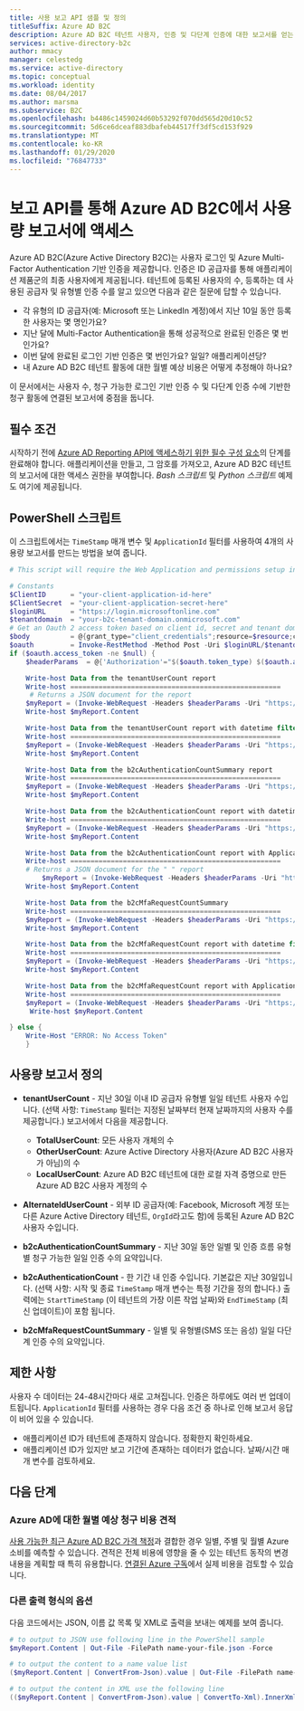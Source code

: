 ```yaml
---
title: 사용 보고 API 샘플 및 정의
titleSuffix: Azure AD B2C
description: Azure AD B2C 테넌트 사용자, 인증 및 다단계 인증에 대한 보고서를 얻는 방법에 대한 가이드 및 샘플입니다.
services: active-directory-b2c
author: mmacy
manager: celestedg
ms.service: active-directory
ms.topic: conceptual
ms.workload: identity
ms.date: 08/04/2017
ms.author: marsma
ms.subservice: B2C
ms.openlocfilehash: b4486c1459024d60b53292f070dd565d20d10c52
ms.sourcegitcommit: 5d6ce6dceaf883dbafeb44517ff3df5cd153f929
ms.translationtype: MT
ms.contentlocale: ko-KR
ms.lasthandoff: 01/29/2020
ms.locfileid: "76847733"
---
```

# <a name="accessing-usage-reports-in-azure-ad-b2c-via-the-reporting-api"></a>보고 API를 통해 Azure AD B2C에서 사용량 보고서에 액세스

Azure AD B2C(Azure Active Directory B2C)는 사용자 로그인 및 Azure Multi-Factor Authentication 기반 인증을 제공합니다. 인증은 ID 공급자를 통해 애플리케이션 제품군의 최종 사용자에게 제공됩니다. 테넌트에 등록된 사용자의 수, 등록하는 데 사용된 공급자 및 유형별 인증 수를 알고 있으면 다음과 같은 질문에 답할 수 있습니다.
* 각 유형의 ID 공급자(예: Microsoft 또는 LinkedIn 계정)에서 지난 10일 동안 등록한 사용자는 몇 명인가요?
* 지난 달에 Multi-Factor Authentication을 통해 성공적으로 완료된 인증은 몇 번인가요?
* 이번 달에 완료된 로그인 기반 인증은 몇 번인가요? 일일? 애플리케이션당?
* 내 Azure AD B2C 테넌트 활동에 대한 월별 예상 비용은 어떻게 추정해야 하나요?

이 문서에서는 사용자 수, 청구 가능한 로그인 기반 인증 수 및 다단계 인증 수에 기반한 청구 활동에 연결된 보고서에 중점을 둡니다.


## <a name="prerequisites"></a>필수 조건
시작하기 전에 [Azure AD Reporting API에 액세스하기 위한 필수 구성 요소](https://azure.microsoft.com/documentation/articles/active-directory-reporting-api-getting-started/)의 단계를 완료해야 합니다. 애플리케이션을 만들고, 그 암호를 가져오고, Azure AD B2C 테넌트의 보고서에 대한 액세스 권한을 부여합니다. *Bash 스크립트* 및 *Python 스크립트* 예제도 여기에 제공됩니다.

## <a name="powershell-script"></a>PowerShell 스크립트
이 스크립트에서는 `TimeStamp` 매개 변수 및 `ApplicationId` 필터를 사용하여 4개의 사용량 보고서를 만드는 방법을 보여 줍니다.

```powershell
# This script will require the Web Application and permissions setup in Azure Active Directory

# Constants
$ClientID      = "your-client-application-id-here"
$ClientSecret  = "your-client-application-secret-here"
$loginURL      = "https://login.microsoftonline.com"
$tenantdomain  = "your-b2c-tenant-domain.onmicrosoft.com"
# Get an Oauth 2 access token based on client id, secret and tenant domain
$body          = @{grant_type="client_credentials";resource=$resource;client_id=$ClientID;client_secret=$ClientSecret}
$oauth         = Invoke-RestMethod -Method Post -Uri $loginURL/$tenantdomain/oauth2/token?api-version=1.0 -Body $body
if ($oauth.access_token -ne $null) {
    $headerParams  = @{'Authorization'="$($oauth.token_type) $($oauth.access_token)"}

    Write-host Data from the tenantUserCount report
    Write-host ====================================================
     # Returns a JSON document for the report
    $myReport = (Invoke-WebRequest -Headers $headerParams -Uri "https://graph.windows.net/$tenantdomain/reports/tenantUserCount?api-version=beta")
    Write-host $myReport.Content

    Write-host Data from the tenantUserCount report with datetime filter
    Write-host ====================================================
    $myReport = (Invoke-WebRequest -Headers $headerParams -Uri "https://graph.windows.net/$tenantdomain/reports/tenantUserCount?%24filter=TimeStamp+gt+2016-10-15&api-version=beta")
    Write-host $myReport.Content

    Write-host Data from the b2cAuthenticationCountSummary report
    Write-host ====================================================
    $myReport = (Invoke-WebRequest -Headers $headerParams -Uri "https://graph.windows.net/$tenantdomain/reports/b2cAuthenticationCountSummary?api-version=beta")
    Write-host $myReport.Content

    Write-host Data from the b2cAuthenticationCount report with datetime filter
    Write-host ====================================================
    $myReport = (Invoke-WebRequest -Headers $headerParams -Uri "https://graph.windows.net/$tenantdomain/reports/b2cAuthenticationCount?%24filter=TimeStamp+gt+2016-09-20+and+TimeStamp+lt+2016-10-03&api-version=beta")
    Write-host $myReport.Content

    Write-host Data from the b2cAuthenticationCount report with ApplicationId filter
    Write-host ====================================================
    # Returns a JSON document for the " " report
        $myReport = (Invoke-WebRequest -Headers $headerParams -Uri "https://graph.windows.net/$tenantdomain/reports/b2cAuthenticationCount?%24filter=ApplicationId+eq+ada78934-a6da-4e69-b816-10de0d79db1d&api-version=beta")
    Write-host $myReport.Content

    Write-host Data from the b2cMfaRequestCountSummary
    Write-host ====================================================
    $myReport = (Invoke-WebRequest -Headers $headerParams -Uri "https://graph.windows.net/$tenantdomain/reports/b2cMfaRequestCountSummary?api-version=beta")
    Write-host $myReport.Content

    Write-host Data from the b2cMfaRequestCount report with datetime filter
    Write-host ====================================================
    $myReport = (Invoke-WebRequest -Headers $headerParams -Uri "https://graph.windows.net/$tenantdomain/reports/b2cMfaRequestCount?%24filter=TimeStamp+gt+2016-09-10+and+TimeStamp+lt+2016-10-04&api-version=beta")
    Write-host $myReport.Content

    Write-host Data from the b2cMfaRequestCount report with ApplicationId filter
    Write-host ====================================================
    $myReport = (Invoke-WebRequest -Headers $headerParams -Uri "https://graph.windows.net/$tenantdomain/reports/b2cMfaRequestCountSummary?%24filter=ApplicationId+eq+ada78934-a6da-4e69-b816-10de0d79db1d&api-version=beta")
     Write-host $myReport.Content

} else {
    Write-Host "ERROR: No Access Token"
    }
```


## <a name="usage-report-definitions"></a>사용량 보고서 정의
* **tenantUserCount** - 지난 30일 이내 ID 공급자 유형별 일일 테넌트 사용자 수입니다. (선택 사항: `TimeStamp` 필터는 지정된 날짜부터 현재 날짜까지의 사용자 수를 제공합니다.) 보고서에서 다음을 제공합니다.
  * **TotalUserCount**: 모든 사용자 개체의 수
  * **OtherUserCount**: Azure Active Directory 사용자(Azure AD B2C 사용자가 아님)의 수
  * **LocalUserCount**: Azure AD B2C 테넌트에 대한 로컬 자격 증명으로 만든 Azure AD B2C 사용자 계정의 수

* **AlternateIdUserCount** - 외부 ID 공급자(예: Facebook, Microsoft 계정 또는 다른 Azure Active Directory 테넌트, `OrgId`라고도 함)에 등록된 Azure AD B2C 사용자 수입니다.

* **b2cAuthenticationCountSummary** - 지난 30일 동안 일별 및 인증 흐름 유형별 청구 가능한 일일 인증 수의 요약입니다.

* **b2cAuthenticationCount** - 한 기간 내 인증 수입니다. 기본값은 지난 30일입니다.  (선택 사항: 시작 및 종료 `TimeStamp` 매개 변수는 특정 기간을 정의 합니다.) 출력에는 `StartTimeStamp` (이 테넌트의 가장 이른 작업 날짜)와 `EndTimeStamp` (최신 업데이트)이 포함 됩니다.

* **b2cMfaRequestCountSummary** - 일별 및 유형별(SMS 또는 음성) 일일 다단계 인증 수의 요약입니다.


## <a name="limitations"></a>제한 사항
사용자 수 데이터는 24-48시간마다 새로 고쳐집니다. 인증은 하루에도 여러 번 업데이트됩니다. `ApplicationId` 필터를 사용하는 경우 다음 조건 중 하나로 인해 보고서 응답이 비어 있을 수 있습니다.
  * 애플리케이션 ID가 테넌트에 존재하지 않습니다. 정확한지 확인하세요.
  * 애플리케이션 ID가 있지만 보고 기간에 존재하는 데이터가 없습니다. 날짜/시간 매개 변수를 검토하세요.


## <a name="next-steps"></a>다음 단계
### <a name="monthly-bill-estimates-for-azure-ad"></a>Azure AD에 대한 월별 예상 청구 비용 견적
[사용 가능한 최근 Azure AD B2C 가격 책정](https://azure.microsoft.com/pricing/details/active-directory-b2c/)과 결합한 경우 일별, 주별 및 월별 Azure 소비를 예측할 수 있습니다.  견적은 전체 비용에 영향을 줄 수 있는 테넌트 동작의 변경 내용을 계획할 때 특히 유용합니다. [연결된 Azure 구독](billing.md)에서 실제 비용을 검토할 수 있습니다.

### <a name="options-for-other-output-formats"></a>다른 출력 형식의 옵션
다음 코드에서는 JSON, 이름 값 목록 및 XML로 출력을 보내는 예제를 보여 줍니다.
```powershell
# to output to JSON use following line in the PowerShell sample
$myReport.Content | Out-File -FilePath name-your-file.json -Force

# to output the content to a name value list
($myReport.Content | ConvertFrom-Json).value | Out-File -FilePath name-your-file.txt -Force

# to output the content in XML use the following line
(($myReport.Content | ConvertFrom-Json).value | ConvertTo-Xml).InnerXml | Out-File -FilePath name-your-file.xml -Force
```
